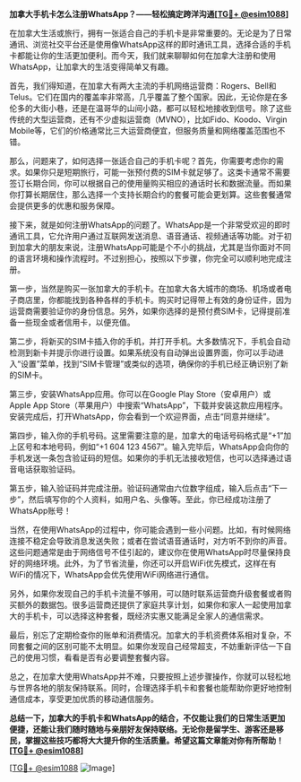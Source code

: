 **加拿大手机卡怎么注册WhatsApp？——轻松搞定跨洋沟通[[TG💪+ @esim1088](https://t.me/s/esim1088)]**

在加拿大生活或旅行，拥有一张适合自己的手机卡是非常重要的。无论是为了日常通讯、浏览社交平台还是使用像WhatsApp这样的即时通讯工具，选择合适的手机卡都能让你的生活更加便利。而今天，我们就来聊聊如何在加拿大注册和使用WhatsApp，让加拿大的生活变得简单又有趣。

首先，我们得知道，在加拿大有两大主流的手机网络运营商：Rogers、Bell和Telus。它们在国内的覆盖率非常高，几乎覆盖了整个国家。因此，无论你是在多伦多的大街小巷，还是在温哥华的山间小路，都可以轻松地接收到信号。除了这些传统的大型运营商，还有不少虚拟运营商（MVNO），比如Fido、Koodo、Virgin Mobile等，它们的价格通常比三大运营商便宜，但服务质量和网络覆盖范围也不错。

那么，问题来了，如何选择一张适合自己的手机卡呢？首先，你需要考虑你的需求。如果你只是短期旅行，可能一张预付费的SIM卡就足够了。这类卡通常不需要签订长期合同，你可以根据自己的使用量购买相应的通话时长和数据流量。而如果你打算长期居住，那么选择一个支持长期合约的套餐可能会更划算。这些套餐通常会提供更多的优惠和服务保障。

接下来，就是如何注册WhatsApp的问题了。WhatsApp是一个非常受欢迎的即时通讯工具，它允许用户通过互联网发送消息、语音通话、视频通话等功能。对于初到加拿大的朋友来说，注册WhatsApp可能是个不小的挑战，尤其是当你面对不同的语言环境和操作流程时。不过别担心，按照以下步骤，你完全可以顺利地完成注册。

第一步，当然是购买一张加拿大的手机卡。在加拿大各大城市的商场、机场或者电子商店里，你都能找到各种各样的手机卡。购买时记得带上有效的身份证件，因为运营商需要验证你的身份信息。另外，如果你选择的是预付费SIM卡，记得提前准备一些现金或者信用卡，以便充值。

第二步，将新买的SIM卡插入你的手机，并打开手机。大多数情况下，手机会自动检测到新卡并提示你进行设置。如果系统没有自动弹出设置界面，你可以手动进入“设置”菜单，找到“SIM卡管理”或类似的选项，确保你的手机已经正确识别了新的SIM卡。

第三步，安装WhatsApp应用。你可以在Google Play Store（安卓用户）或Apple App Store（苹果用户）中搜索“WhatsApp”，下载并安装这款应用程序。安装完成后，打开WhatsApp，你会看到一个欢迎界面，点击“同意并继续”。

第四步，输入你的手机号码。这里需要注意的是，加拿大的电话号码格式是“+1”加上区号和本地号码，例如“+1 604 123 4567”。输入完毕后，WhatsApp会向你的手机发送一条包含验证码的短信。如果你的手机无法接收短信，也可以选择通过语音电话获取验证码。

第五步，输入验证码并完成注册。验证码通常由六位数字组成，输入后点击“下一步”，然后填写你的个人资料，如用户名、头像等。至此，你已经成功注册了WhatsApp账号！

当然，在使用WhatsApp的过程中，你可能会遇到一些小问题。比如，有时候网络连接不稳定会导致消息发送失败；或者在尝试语音通话时，对方听不到你的声音。这些问题通常是由于网络信号不佳引起的，建议你在使用WhatsApp时尽量保持良好的网络环境。此外，为了节省流量，你还可以开启WiFi优先模式，这样在有WiFi的情况下，WhatsApp会优先使用WiFi网络进行通信。

另外，如果你发现自己的手机卡流量不够用，可以随时联系运营商升级套餐或者购买额外的数据包。很多运营商还提供了家庭共享计划，如果你和家人一起使用加拿大的手机卡，可以选择这种套餐，既经济实惠又能满足全家人的通信需求。

最后，别忘了定期检查你的账单和消费情况。加拿大的手机资费体系相对复杂，不同套餐之间的区别可能不太明显。如果你发现自己经常超支，不妨重新评估一下自己的使用习惯，看看是否有必要调整套餐内容。

总之，在加拿大使用WhatsApp并不难，只要按照上述步骤操作，你就可以轻松地与世界各地的朋友保持联系。同时，合理选择手机卡和套餐也能帮助你更好地控制通信成本，享受更加优质的移动通信服务。

**总结一下，加拿大的手机卡和WhatsApp的结合，不仅能让我们的日常生活更加便捷，还能让我们随时随地与亲朋好友保持联络。无论你是留学生、游客还是移民，掌握这些技巧都将大大提升你的生活质量。希望这篇文章能对你有所帮助！[[TG💪+ @esim1088](https://t.me/s/esim1088)]**

[[TG💪+ @esim1088](https://t.me/s/esim1088) ![Image](https://i.postimg.cc/4NQfJmqS/Snipaste-2025-05-13-00-14-12.png)]